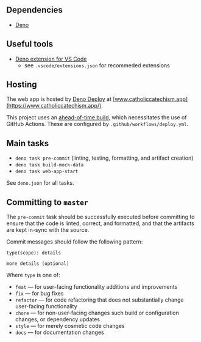 ## Dependencies

- [Deno](https://deno.land/)

## Useful tools

- [Deno extension for VS Code](https://marketplace.visualstudio.com/items?itemName=denoland.vscode-deno)
  - see `.vscode/extensions.json` for recommeded extensions

## Hosting

The web app is hosted by [Deno Deploy](https://deno.com/deploy) at [www.catholiccatechism.app](https://www.catholiccatechism.app/).

This project uses an [ahead-of-time build](https://fresh.deno.dev/docs/concepts/ahead-of-time-builds), which necessitates the use of GitHub Actions. These are configured by `.github/workflows/deploy.yml`.

## Main tasks

- `deno task pre-commit` (linting, testing, formatting, and artifact creation)
- `deno task build-mock-data`
- `deno task web-app-start`

See `deno.json` for all tasks.

## Committing to `master`

The `pre-commit` task should be successfully executed before committing to ensure that the code is linted, correct, and
formatted, and that the artifacts are kept in-sync with the source.

Commit messages should follow the following pattern:

```
type(scope): details

more details (optional)
```

Where `type` is one of:

- `feat` — for user-facing functionality additions and improvements
- `fix` — for bug fixes
- `refactor` — for code refactoring that does not substantially change user-facing functionality
- `chore` — for non-user-facing changes such build or configuration changes, or dependency updates
- `style` — for merely cosmetic code changes
- `docs` — for documentation changes
